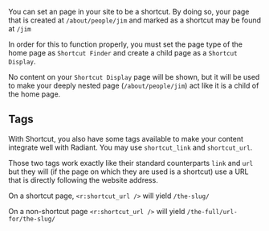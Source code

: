 You can set an page in your site to be a shortcut. By doing so, your 
page that is created at `/about/people/jim` and marked as a shortcut
may be found at `/jim`

In order for this to function properly, you must set the page type
of the home page as `Shortcut Finder` and create a child page as
a `Shortcut Display`.

No content on your `Shortcut Display` page will be shown, but it will
be used to make your deeply nested page (`/about/people/jim`) act like
it is a child of the home page.

## Tags

With Shortcut, you also have some tags available to make your content
integrate well with Radiant. You may use `shortcut_link` and `shortcut_url`.

Those two tags work exactly like their standard counterparts `link` and
`url` but they will (if the page on which they are used is a shortcut)
use a URL that is directly following the website address.

On a shortcut page, `<r:shortcut_url />` will yield `/the-slug/`
  
On a non-shortcut page `<r:shortcut_url />` will yield
`/the-full/url-for/the-slug/`